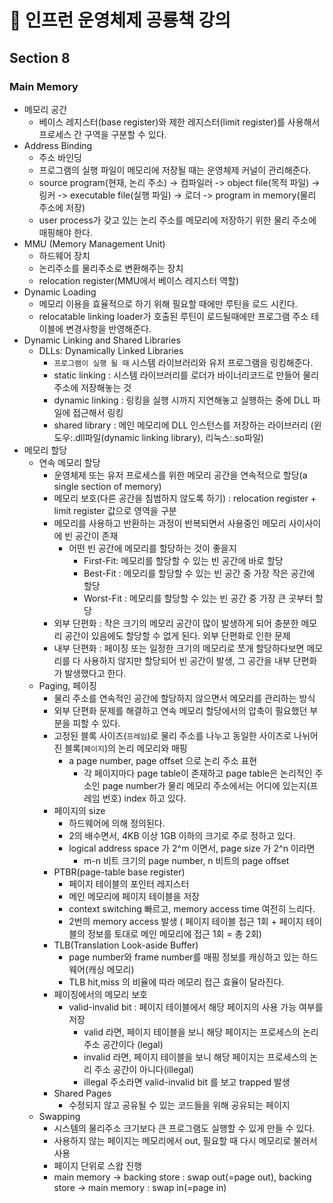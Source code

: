 # 🦖 인프런 운영체제 공룡책 강의

## Section 8

### Main Memory

- 메모리 공간
    - 베이스 레지스터(base register)와 제한 레지스터(limit register)를 사용해서 프로세스 간 구역을 구분할 수 있다.
- Address Binding
    - 주소 바인딩
    - 프로그램의 실행 파일이 메모리에 저장될 때는 운영체제 커널이 관리해준다.
    - source program(현재, 논리 주소) -> 컴파일러 -> object file(목적 파일) -> 링커 -> executable file(실행 파일) -> 로더 -> program in
      memory(물리 주소에 저장)
    - user process가 갖고 있는 논리 주소를 메모리에 저장하기 위한 물리 주소에 매핑해야 한다.
- MMU (Memory Management Unit)
    - 하드웨어 장치
    - 논리주소를 물리주소로 변환해주는 장치
    - relocation register(MMU에서 베이스 레지스터 역할)
- Dynamic Loading
    - 메모리 이용을 효율적으로 하기 위해 필요할 때에만 루틴을 로드 시킨다.
    - relocatable linking loader가 호출된 루틴이 로드될때에만 프로그램 주소 테이블에 변경사항을 반영해준다.
- Dynamic Linking and Shared Libraries
    - DLLs: Dynamically Linked Libraries
        - `프로그램이 실행 될 때` 시스템 라이브러리와 유저 프로그램을 링킹해준다.
        - static linking : 시스템 라이브러리를 로더가 바이너리코드로 만들어 물리주소에 저장해놓는 것
        - dynamic linking : 링킹을 실행 시까지 지연해놓고 실행하는 중에 DLL 파일에 접근해서 링킹
        - shared library : 메인 메모리에 DLL 인스턴스를 저장하는 라이브러리 (윈도우:.dll파일(dynamic linking library), 리눅스:.so파일)
- 메모리 할당
    - 연속 메모리 할당
        - 운영체제 또는 유저 프로세스를 위한 메모리 공간을 연속적으로 할당(a single section of memory)
        - 메모리 보호(다른 공간을 침범하지 않도록 하기) : relocation register + limit register 값으로 영역을 구분
        - 메모리를 사용하고 반환하는 과정이 반복되면서 사용중인 메모리 사이사이에 빈 공간이 존재
            - 어떤 빈 공간에 메모리를 할당하는 것이 좋을지
                - First-Fit: 메모리를 할당할 수 있는 빈 공간에 바로 할당
                - Best-Fit : 메모리를 할당할 수 있는 빈 공간 중 가장 작은 공간에 할당
                - Worst-Fit : 메모리를 할당할 수 있는 빈 공간 중 가장 큰 곳부터 할당
        - 외부 단편화 : 작은 크기의 메모리 공간이 많이 발생하게 되어 충분한 메모리 공간이 있음에도 할당할 수 없게 된다. 외부 단편화로 인한 문제
        - 내부 단편화 : 페이징 또는 일정한 크기의 메모리로 쪼개 할당하다보면 메모리를 다 사용하지 않지만 할당되어 빈 공간이 발생, 그 공간을 내부 단편화가 발생했다고 한다.
    - Paging, 페이징
        - 물리 주소를 연속적인 공간에 할당하지 않으면서 메모리를 관리하는 방식
        - 외부 단편화 문제를 해결하고 연속 메모리 할당에서의 압축이 필요했던 부분을 피할 수 있다.
        - 고정된 블록 사이즈(`프레임`)로 물리 주소를 나누고 동일한 사이즈로 나뉘어진 블록(`페이지`)의 논리 메모리와 매핑
            - a page number, page offset 으로 논리 주소 표현
                - 각 페이지마다 page table이 존재하고 page table은 논리적인 주소인 page number가 물리 메모리 주소에서는 어디에 있는지(프레임 번호) index 하고 있다.
        - 페이지의 size
            - 하드웨어에 의해 정의된다.
            - 2의 배수면서, 4KB 이상 1GB 이하의 크기로 주로 정하고 있다.
            - logical address space 가 2^m 이면서, page size 가 2^n 이라면
                - m-n 비트 크기의 page number, n 비트의 page offset
        - PTBR(page-table base register)
            - 페이지 테이블의 포인터 레지스터
            - 메인 메모리에 페이지 테이블을 저장
            - context switching 빠르고, memory access time 여전히 느리다.
            - 2번의 memory access 발생 ( 페이지 테이블 접근 1회 + 페이지 테이블의 정보를 토대로 메인 메모리에 접근 1회 = 총 2회)
        - TLB(Translation Look-aside Buffer)
            - page number와 frame number를 매핑 정보를 캐싱하고 있는 하드웨어(캐싱 메모리)
            - TLB hit,miss 의 비율에 따라 메모리 접근 효율이 달라진다.
        - 페이징에서의 메모리 보호
            - valid-invalid bit : 페이지 테이블에서 해당 페이지의 사용 가능 여부를 저장
                - valid 라면, 페이지 테이블을 보니 해당 페이지는 프로세스의 논리 주소 공간이다 (legal)
                - invalid 라면, 페이지 테이블을 보니 해당 페이지는 프로세스의 논리 주소 공간이 아니다(illegal)
                - illegal 주소라면 valid-invalid bit 를 보고 trapped 발생
        - Shared Pages
            - 수정되지 않고 공유될 수 있는 코드들을 위해 공유되는 페이지
    - Swapping
        - 시스템의 물리주소 크기보다 큰 프로그램도 실행할 수 있게 만들 수 있다.
        - 사용하지 않는 페이지는 메모리에서 out, 필요할 때 다시 메모리로 불러서 사용
        - 페이지 단위로 스왑 진행
        - main memory -> backing store : swap out(=page out), backing store -> main memory : swap in(=page in)